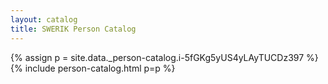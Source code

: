 ```yaml
---
layout: catalog
title: SWERIK Person Catalog
---
```

{% assign p = site.data._person-catalog.i-5fGKg5yUS4yLAyTUCDz397 %}
{% include person-catalog.html p=p %}


